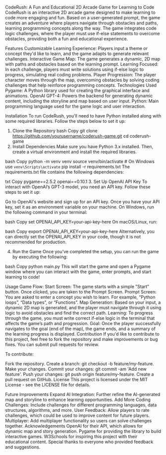 CodeRush: A Fun and Educational 2D Arcade Game for Learning to Code
CodeRush is an interactive 2D arcade game designed to make learning to code more engaging and fun. Based on a user-generated prompt, the game creates an adventure where players navigate through obstacles and paths, learning programming concepts along the way. The game integrates code logic challenges, where the player must use if-else statements to overcome obstacles, providing both a fun and educational experience.

Features
Customizable Learning Experience: Players input a theme or concept they'd like to learn, and the game adapts to generate relevant challenges.
Interactive Game Map: The game generates a dynamic, 2D map with paths and obstacles based on the learning prompt.
Learning Focused: In each challenge, players must write solutions using if-else logic to progress, simulating real coding problems.
Player Progression: The player character moves through the map, overcoming obstacles by solving coding challenges that help reinforce programming concepts.
Technologies Used
Pygame: A Python library used for creating the graphical interface and animations.
OpenAI GPT-4: Powers the backend for generating dynamic content, including the storyline and map based on user input.
Python: Main programming language used for the game logic and user interaction.


Installation
To run CodeRush, you'll need to have Python installed along with some required libraries. Follow the steps below to set it up:

1. Clone the Repository
bash
Copy
git clone https://github.com/yourusername/coderush-game.git
cd coderush-game
2. Install Dependencies
Make sure you have Python 3.x installed. Then, create a virtual environment and install the required libraries.

bash
Copy
python -m venv venv
source venv/bin/activate  # On Windows use `venv\Scripts\activate`
pip install -r requirements.txt
The requirements.txt file contains the following dependencies:

txt
Copy
pygame==2.5.2
openai==0.10.1
3. Set Up OpenAI API Key
To interact with OpenAI’s GPT-3 model, you need an API key. Follow these steps to set it up:

Go to OpenAI's website and sign up for an API key.
Once you have your API key, set it as an environment variable on your machine.
On Windows, run the following command in your terminal:

bash
Copy
set OPENAI_API_KEY=your-api-key-here
On macOS/Linux, run:

bash
Copy
export OPENAI_API_KEY=your-api-key-here
Alternatively, you can directly set the OPENAI_API_KEY in your code, though it is not recommended for production.

4. Run the Game
Once you've completed the setup, you can run the game by executing the following:

bash
Copy
python main.py
This will start the game and open a Pygame window where you can interact with the game, enter prompts, and start learning to code!

Usage
Game Flow:
Start Screen: The game starts with a simple "Start" button. Once clicked, you are taken to the Prompt Screen.
Prompt Screen: You are asked to enter a concept you wish to learn. For example, “Python loops”, “Data types”, or “Functions”.
Map Generation: Based on your input, a dynamic 2D map is generated, and the player must navigate through it using logic to avoid obstacles and find the correct path.
Learning: To progress through the game, you must write correct if-else logic in the terminal that affects the game’s path and progression.
Goal: Once the player successfully navigates to the goal (end of the map), the game ends, and a summary of the learning progress is displayed.
Contribution
If you'd like to contribute to this project, feel free to fork the repository and make improvements or bug fixes. You can submit pull requests for review.

To contribute:

Fork the repository.
Create a branch: git checkout -b feature/my-feature.
Make your changes.
Commit your changes: git commit -am 'Add new feature'.
Push your changes: git push origin feature/my-feature.
Create a pull request on GitHub.
License
This project is licensed under the MIT License - see the LICENSE file for details.

Future Improvements
Expand AI Integration: Further refine the AI-generated map and storyline to enhance learning opportunities.
Add More Coding Challenges: Include challenges for different programming languages, data structures, algorithms, and more.
User Feedback: Allow players to rate challenges, which could be used to improve content for future players.
Multiplayer: Add multiplayer functionality so users can solve challenges together.
Acknowledgements
OpenAI for their API, which allows for dynamic map and story generation.
Pygame for providing the library to build interactive games.
W3Schools for inspiring this project with their educational content.
Special thanks to everyone who provided feedback and suggestions.
